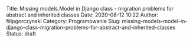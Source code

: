 Title: Missing models.Model in Django class - migration problems for abstract and inherited classes
Date: 2020-08-12 10:22
Author: filipgorczynski
Category: Programowanie
Slug: missing-models-model-in-django-class-migration-problems-for-abstract-and-inherited-classes
Status: draft


